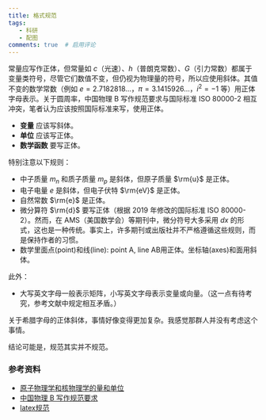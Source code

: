 ```yaml
---
title: 格式规范
tags:
   - 科研
   - 配图
comments: true  # 启用评论
---
```


常量应写作正体，但常量如 $c$（光速）、$h$（普朗克常数）、$G$（引力常数）都属于变量类符号，尽管它们数值不变，但仍视为物理量的符号，所以应使用斜体。其值不变的数学常数（例如 $e = 2.7182818\ldots$，$\pi = 3.1415926\ldots$，$i^2 = -1$ 等）用正体字母表示。关于圆周率，中国物理 B 写作规范要求与国际标准 ISO 80000-2 相互冲突，笔者认为应该按照国际标准来写，使用正体。

- **变量** 应该写斜体。
- **单位** 应该写正体。
- **数学函数** 要写正体。

特别注意以下规则：

- 中子质量 $m_n$ 和质子质量 $m_p$ 是斜体，但原子质量 $\rm{u}$ 是正体。
- 电子电量 $e$ 是斜体，但电子伏特 $\rm{eV}$ 是正体。
- 自然常数 $\rm{e}$ 是正体。
- 微分算符 $\rm{d}$ 要写正体（根据 2019 年修改的国际标准 ISO 80000-2）。然而，在 AMS（美国数学会）等期刊中，微分符号大多采用 $d x$ 的形式，这也是一种传统。事实上，许多期刊或出版社并不严格遵循这些规则，而是保持作者的习惯。
- 数学里面点(point)和线(line): point A, line AB用正体。坐标轴(axes)和面用斜体。


此外：

- 大写英文字母一般表示矩阵，小写英文字母表示变量或向量。（这一点有待考究，参考文献中规定相互矛盾。）


关于希腊字母的正体斜体，事情好像变得更加复杂。我感觉那群人并没有考虑这个事情。


结论可能是，规范其实并不规范。

### 参考资料

- [原子物理学和核物理学的量和单位](https://xbbjb.hist.edu.cn/__local/6/A1/9C/387DCE0C963F344A0A71F96AEB8_A8BDCBD6_144194.pdf)
- [中国物理 B 写作规范要求](https://cpb.iphy.ac.cn/UserFiles/File/C2-manusc.pdf)
- [latex规范](https://www.latexstudio.net/archives/51494.html)
